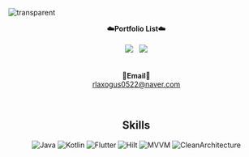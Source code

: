 ![transparent](https://capsule-render.vercel.app/api?type=transparent&fontColor=703ee5&text=TaeHyun's%20GitHub(수정중)%20&height=150&fontSize=60&desc=Welcome!&descAlignY=75&descAlign=60)
<br>
<div align="center">

   <Strong>☁️Portfolio List☁️</Strong><br><br>
    <a href="https://velog.io/@rlaxogus0522" target="_blank"><img src="https://img.shields.io/badge/Velog-535D6C?style=flat-square&logo=Velog&logoColor=20C997"/></a>&nbsp;&nbsp;
    <a href="https://www.notion.so/27fbc7af2bac492fa8bf88e5da35c7b3?pvs=4" target="_blank"><img src="https://img.shields.io/badge/Notion-000000?style=flat-square&logo=Notion&logoColor=white"/></a>
<br><br><br>
<Strong>📧Email📧</Strong><br>rlaxogus0522@naver.com<br>

<br>



## Skills

![Java](https://img.shields.io/badge/Java-D4AA00?style=for-the-badge&logo=java&logoColor=F7DF1E) 
![Kotlin](https://img.shields.io/badge/kotlin-ffffff?style=for-the-badge&logo=kotlin&logoColor=#7F52FF) 
![Flutter](https://img.shields.io/badge/flutter-02569B?style=for-the-badge&logo=flutter&logoColor=61DAFB) 
![Hilt](https://img.shields.io/badge/Hilt-20232A?style=for-the-badge&logo=Hilt&logoColor=#3DDC84) 
![MVVM](https://img.shields.io/badge/MVVM-007054?style=for-the-badge&logo=MVVM&logoColor=#3DDC84) 
![CleanArchitecture](https://img.shields.io/badge/Clean&nbsp;Architecture-0B2C4A?style=for-the-badge&logo=CleanArchitecture&logoColor=#3DDC84) 

<br>
<!--
## Stats
![PgmJun's github stats](https://github-readme-stats.vercel.app/api?username=rlaxogus0522&show_icons=true) 
>

</div>
<!--
&nbsp;
>
<a href="https://www.notion.so/27fbc7af2bac492fa8bf88e5da35c7b3?pvs=4" target="_blank"><img src="https://img.shields.io/badge/Notion-ffffff?style=for-the-badge&logo=notion&logoColor=000000"/></a>
<!--
**rlaxogus0522/rlaxogus0522** is a ✨ _special_ ✨ repository because its `README.md` (this file) appears on your GitHub profile.

Here are some ideas to get you started:

- 🔭 I’m currently working on ...
- 🌱 I’m currently learning ...
- 👯 I’m looking to collaborate on ...
- 🤔 I’m looking for help with ...
- 💬 Ask me about ...
- 📫 How to reach me: ...
- 😄 Pronouns: ...
- ⚡ Fun fact: ...
-->
